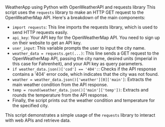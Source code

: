 WeatherApp using Python with OpenWeatherAPI and requests library
This script uses the `requests` library to make an HTTP GET request to the OpenWeatherMap API. Here's a breakdown of the main components:

- `import requests`: This line imports the requests library, which is used to send HTTP requests easily.
- `api_key`: Your API key for the OpenWeatherMap API. You need to sign up on their website to get an API key.
- `user_input`: This variable prompts the user to input the city name.
- `weather_data = requests.get(...)`: This line sends a GET request to the OpenWeatherMap API, passing the city name, desired units (imperial in this case for Fahrenheit), and your API key as query parameters.
- `if weather_data.json()['cod'] == '404':`: Checks if the API response contains a '404' error code, which indicates that the city was not found.
- `weather = weather_data.json()['weather'][0]['main']`: Extracts the main weather condition from the API response.
- `temp = round(weather_data.json()['main']['temp'])`: Extracts and rounds the temperature from the API response.
- Finally, the script prints out the weather condition and temperature for the specified city.

This script demonstrates a simple usage of the `requests` library to interact with web APIs and retrieve data.
